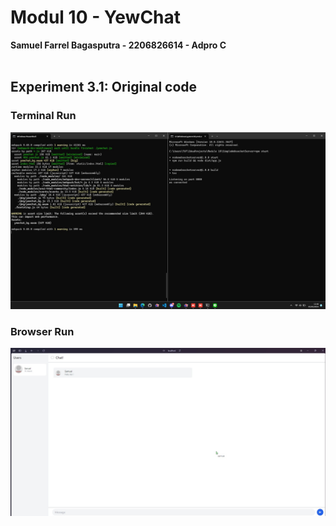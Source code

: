 # Modul 10 - YewChat
**Samuel Farrel Bagasputra - 2206826614 - Adpro C**
<br><br>

## Experiment 3.1: Original code
### Terminal Run
<img src="images/31terminal.png">

### Browser Run
<img src="images/31browser.png"><br><br>